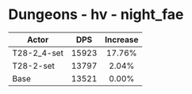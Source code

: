 # Dungeons - hv - night_fae
| Actor | DPS | Increase |
|---|:---:|:---:|
|T28-2_4-set|15923|17.76%|
|T28-2-set|13797|2.04%|
|Base|13521|0.00%|
